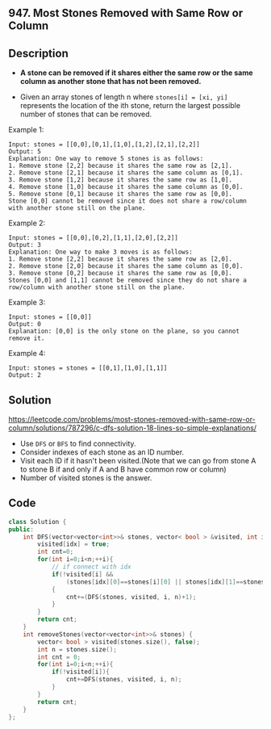 ## 947. Most Stones Removed with Same Row or Column

## Description
* **A stone can be removed if it shares either the same row or the same column as another stone that has not been removed.**

* Given an array stones of length n where `stones[i] = [xi, yi]` represents the location of the ith stone, return the largest possible number of stones that can be removed.  

Example 1:
```
Input: stones = [[0,0],[0,1],[1,0],[1,2],[2,1],[2,2]]
Output: 5
Explanation: One way to remove 5 stones is as follows:
1. Remove stone [2,2] because it shares the same row as [2,1].
2. Remove stone [2,1] because it shares the same column as [0,1].
3. Remove stone [1,2] because it shares the same row as [1,0].
4. Remove stone [1,0] because it shares the same column as [0,0].
5. Remove stone [0,1] because it shares the same row as [0,0].
Stone [0,0] cannot be removed since it does not share a row/column with another stone still on the plane.
```
Example 2:
```
Input: stones = [[0,0],[0,2],[1,1],[2,0],[2,2]]
Output: 3
Explanation: One way to make 3 moves is as follows:
1. Remove stone [2,2] because it shares the same row as [2,0].
2. Remove stone [2,0] because it shares the same column as [0,0].
3. Remove stone [0,2] because it shares the same row as [0,0].
Stones [0,0] and [1,1] cannot be removed since they do not share a row/column with another stone still on the plane.
```
Example 3:
```
Input: stones = [[0,0]]
Output: 0
Explanation: [0,0] is the only stone on the plane, so you cannot remove it.
```
Example 4:
```
Input: stones = stones = [[0,1],[1,0],[1,1]]
Output: 2
```

## Solution
https://leetcode.com/problems/most-stones-removed-with-same-row-or-column/solutions/787296/c-dfs-solution-18-lines-so-simple-explanations/
* Use `DFS` or `BFS` to find connectivity.   
* Consider indexes of each stone as an ID number.  
* Visit each ID if it hasn't been visited.(Note that we can go from stone A to stone B if and only if A and B have common row or column)
* Number of visited stones is the answer.  

## Code
```cpp
class Solution {
public:
    int DFS(vector<vector<int>>& stones, vector< bool > &visited, int idx, int n){
        visited[idx] = true;
        int cnt=0;
        for(int i=0;i<n;++i){
            // if connect with idx
            if(!visited[i] &&
                (stones[idx][0]==stones[i][0] || stones[idx][1]==stones[i][1]))
            {
                cnt+=(DFS(stones, visited, i, n)+1);
            }
        }
        return cnt;
    }
    int removeStones(vector<vector<int>>& stones) {
        vector< bool > visited(stones.size(), false);
        int n = stones.size();
        int cnt = 0;
        for(int i=0;i<n;++i){
            if(!visited[i]){
                cnt+=DFS(stones, visited, i, n);
            }
        }
        return cnt;
    }
};
```
